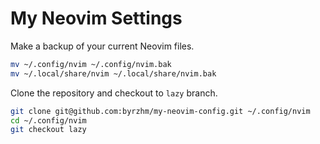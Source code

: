 # My Neovim Settings

Make a backup of your current Neovim files.

```sh
mv ~/.config/nvim ~/.config/nvim.bak
mv ~/.local/share/nvim ~/.local/share/nvim.bak
```

Clone the repository and checkout to `lazy` branch.

```sh
git clone git@github.com:byrzhm/my-neovim-config.git ~/.config/nvim
cd ~/.config/nvim
git checkout lazy
```


